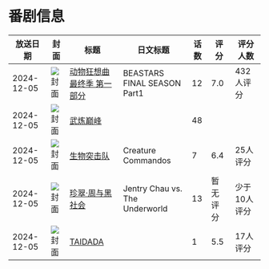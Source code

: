 # 番剧信息

|放送日期|封面|标题|日文标题|话数|评分|评分人数|
|---|---|---|---|---|---|---|
|2024-12-05|![封面](https://lain.bgm.tv/pic/cover/c/89/e0/341139_35fGz.jpg)|[动物狂想曲 最终季 第一部分](https://bangumi.tv/subject/341139)|BEASTARS FINAL SEASON Part1|12|7.0|432人评分|
|2024-12-05|![封面](https://lain.bgm.tv/pic/cover/c/05/70/395232_3Ae41.jpg)|[武炼巅峰](https://bangumi.tv/subject/395232)||48|||
|2024-12-05|![封面](https://lain.bgm.tv/pic/cover/c/e7/11/437484_o8wZ2.jpg)|[生物突击队](https://bangumi.tv/subject/437484)|Creature Commandos|7|6.4|25人评分|
|2024-12-05|![封面](https://lain.bgm.tv/pic/cover/c/1c/d8/507540_vdxxg.jpg)|[珍翠·周与黑社会](https://bangumi.tv/subject/507540)|Jentry Chau vs. The Underworld|13|暂无评分|少于10人评分|
|2024-12-05|![封面](https://lain.bgm.tv/pic/cover/c/55/98/527199_VvP5q.jpg)|[TAIDADA](https://bangumi.tv/subject/527199)||1|5.5|17人评分|
